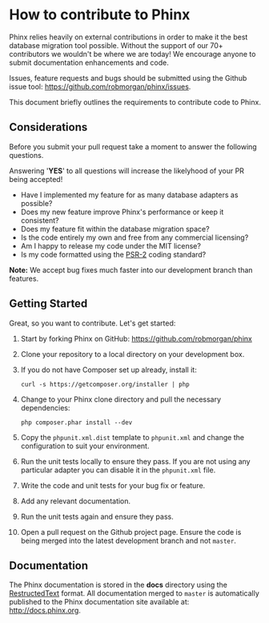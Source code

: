 # How to contribute to Phinx

Phinx relies heavily on external contributions in order to make it the best database migration
tool possible. Without the support of our 70+ contributors we wouldn't be where we are today!
We encourage anyone to submit documentation enhancements and code.

Issues, feature requests and bugs should be submitted using the Github issue tool:
https://github.com/robmorgan/phinx/issues.

This document briefly outlines the requirements to contribute code to Phinx.

## Considerations

Before you submit your pull request take a moment to answer the following questions.

Answering '**YES**' to all questions will increase the likelyhood of your PR being accepted!

* Have I implemented my feature for as many database adapters as possible?
* Does my new feature improve Phinx's performance or keep it consistent?
* Does my feature fit within the database migration space?
* Is the code entirely my own and free from any commercial licensing?
* Am I happy to release my code under the MIT license?
* Is my code formatted using the [PSR-2](https://github.com/php-fig/fig-standards/blob/master/accepted/PSR-2-coding-style-guide.md) coding standard?

**Note:** We accept bug fixes much faster into our development branch than features.

## Getting Started

Great, so you want to contribute. Let's get started:

1. Start by forking Phinx on GitHub: https://github.com/robmorgan/phinx


1. Clone your repository to a local directory on your development box.

1. If you do not have Composer set up already, install it:

    ```    
    curl -s https://getcomposer.org/installer | php
    ```

1. Change to your Phinx clone directory and pull the necessary dependencies:

    ```    
    php composer.phar install --dev
    ```
 
1. Copy the `phpunit.xml.dist` template to `phpunit.xml` and change the configuration to suit your environment.

1. Run the unit tests locally to ensure they pass. If you are not using any particular adapter you can disable it in the `phpunit.xml` file.

1. Write the code and unit tests for your bug fix or feature.

1. Add any relevant documentation.

1. Run the unit tests again and ensure they pass.

7. Open a pull request on the Github project page. Ensure the code is being merged into the latest development branch and not `master`.

## Documentation

The Phinx documentation is stored in the **docs** directory using the [RestructedText](http://docutils.sourceforge.net/rst.html) format. All documentation merged to `master` is automatically published to the Phinx documentation site available
at: http://docs.phinx.org.
